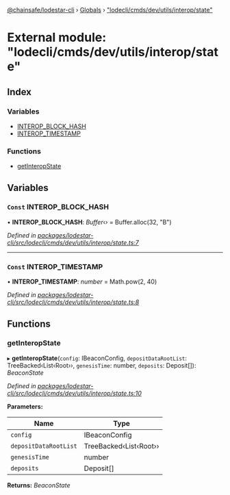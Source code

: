 [@chainsafe/lodestar-cli](../README.md) › [Globals](../globals.md) › ["lodecli/cmds/dev/utils/interop/state"](_lodecli_cmds_dev_utils_interop_state_.md)

# External module: "lodecli/cmds/dev/utils/interop/state"

## Index

### Variables

* [INTEROP_BLOCK_HASH](_lodecli_cmds_dev_utils_interop_state_.md#const-interop_block_hash)
* [INTEROP_TIMESTAMP](_lodecli_cmds_dev_utils_interop_state_.md#const-interop_timestamp)

### Functions

* [getInteropState](_lodecli_cmds_dev_utils_interop_state_.md#getinteropstate)

## Variables

### `Const` INTEROP_BLOCK_HASH

• **INTEROP_BLOCK_HASH**: *Buffer‹›* = Buffer.alloc(32, "B")

*Defined in [packages/lodestar-cli/src/lodecli/cmds/dev/utils/interop/state.ts:7](https://github.com/ChainSafe/lodestar/blob/d092a7def/packages/lodestar-cli/src/lodecli/cmds/dev/utils/interop/state.ts#L7)*

___

### `Const` INTEROP_TIMESTAMP

• **INTEROP_TIMESTAMP**: *number* = Math.pow(2, 40)

*Defined in [packages/lodestar-cli/src/lodecli/cmds/dev/utils/interop/state.ts:8](https://github.com/ChainSafe/lodestar/blob/d092a7def/packages/lodestar-cli/src/lodecli/cmds/dev/utils/interop/state.ts#L8)*

## Functions

###  getInteropState

▸ **getInteropState**(`config`: IBeaconConfig, `depositDataRootList`: TreeBacked‹List‹Root››, `genesisTime`: number, `deposits`: Deposit[]): *BeaconState*

*Defined in [packages/lodestar-cli/src/lodecli/cmds/dev/utils/interop/state.ts:10](https://github.com/ChainSafe/lodestar/blob/d092a7def/packages/lodestar-cli/src/lodecli/cmds/dev/utils/interop/state.ts#L10)*

**Parameters:**

Name | Type |
------ | ------ |
`config` | IBeaconConfig |
`depositDataRootList` | TreeBacked‹List‹Root›› |
`genesisTime` | number |
`deposits` | Deposit[] |

**Returns:** *BeaconState*
